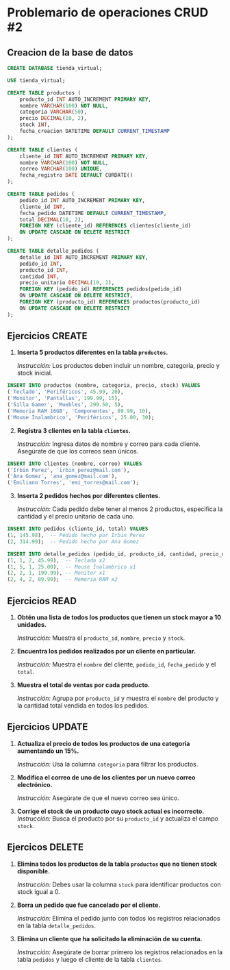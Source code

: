 # Problemario de operaciones CRUD #2

## Creacion de la base de datos

```sql
CREATE DATABASE tienda_virtual;

USE tienda_virtual;

CREATE TABLE productos (
    producto_id INT AUTO_INCREMENT PRIMARY KEY,
    nombre VARCHAR(100) NOT NULL,
    categoria VARCHAR(50),
    precio DECIMAL(10, 2),
    stock INT,
    fecha_creacion DATETIME DEFAULT CURRENT_TIMESTAMP
);

CREATE TABLE clientes (
    cliente_id INT AUTO_INCREMENT PRIMARY KEY,
    nombre VARCHAR(100) NOT NULL,
    correo VARCHAR(100) UNIQUE,
    fecha_registro DATE DEFAULT CURDATE()
);

CREATE TABLE pedidos (
    pedido_id INT AUTO_INCREMENT PRIMARY KEY,
    cliente_id INT,
    fecha_pedido DATETIME DEFAULT CURRENT_TIMESTAMP,
    total DECIMAL(10, 2),
    FOREIGN KEY (cliente_id) REFERENCES clientes(cliente_id)
    ON UPDATE CASCADE ON DELETE RESTRICT
);

CREATE TABLE detalle_pedidos (
    detalle_id INT AUTO_INCREMENT PRIMARY KEY,
    pedido_id INT,
    producto_id INT,
    cantidad INT,
    precio_unitario DECIMAL(10, 2),
    FOREIGN KEY (pedido_id) REFERENCES pedidos(pedido_id)
    ON UPDATE CASCADE ON DELETE RESTRICT,
    FOREIGN KEY (producto_id) REFERENCES productos(producto_id)
    ON UPDATE CASCADE ON DELETE RESTRICT
);


```

## Ejercicios CREATE

1. **Inserta 5 productos diferentes en la tabla `productos`.**  
   
   *Instrucción:* Los productos deben incluir un nombre, categoría, precio y stock inicial.
```sql
INSERT INTO productos (nombre, categoria, precio, stock) VALUES 
('Teclado', 'Periféricos', 45.99, 20),
('Monitor', 'Pantallas', 199.99, 15),
('Silla Gamer', 'Muebles', 299.50, 5),
('Memoria RAM 16GB', 'Componentes', 89.99, 10),
('Mouse Inalambrico', 'Periféricos', 25.00, 30);
```
2. **Registra 3 clientes en la tabla `clientes`.**  
   
   *Instrucción:* Ingresa datos de nombre y correo para cada cliente. Asegúrate de que los correos sean únicos.
```sql
INSERT INTO clientes (nombre, correo) VALUES
('Irbin Perez', 'irbin_perez@mail.com'),
('Ana Gomez', 'ana_gomez@mail.com'),
('Emiliano Torres', 'emi_torres@mail.com');
```
3. **Inserta 2 pedidos hechos por diferentes clientes.**  
   
   *Instrucción:* Cada pedido debe tener al menos 2 productos, especifica la cantidad y el precio unitario de cada uno.
```sql
INSERT INTO pedidos (cliente_id, total) VALUES 
(1, 145.98),  -- Pedido hecho por Irbin Perez
(2, 314.99);  -- Pedido hecho por Ana Gomez

INSERT INTO detalle_pedidos (pedido_id, producto_id, cantidad, precio_unitario) VALUES 
(1, 1, 2, 45.99),  -- Teclado x2
(1, 5, 1, 25.00),  -- Mouse Inalambrico x1
(2, 2, 1, 199.99), -- Monitor x1
(2, 4, 2, 89.99);  -- Memoria RAM x2
```
## Ejercicios READ

1. **Obtén una lista de todos los productos que tienen un stock mayor a 10 unidades.**  
   
   *Instrucción:* Muestra el `producto_id`, `nombre`, `precio` y `stock`.

2. **Encuentra los pedidos realizados por un cliente en particular.** 
   
   *Instrucción:* Muestra el `nombre` del cliente, `pedido_id`, `fecha_pedido` y el `total`.

3. **Muestra el total de ventas por cada producto.**  
   
   *Instrucción:* Agrupa por `producto_id` y muestra el `nombre` del producto y la cantidad total vendida en todos los pedidos.

## Ejercicios UPDATE

1. **Actualiza el precio de todos los productos de una categoria aumentando un 15%.**  
   
   *Instrucción:* Usa la columna `categoria` para filtrar los productos.

2. **Modifica el correo de uno de los clientes por un nuevo correo electrónico.**
   
   *Instrucción:* Asegúrate de que el nuevo correo sea único.

3. **Corrige el stock de un producto cuyo stock actual es incorrecto.** 
   *Instrucción:* Busca el producto por su `producto_id` y actualiza el campo `stock`.

## Ejercicos DELETE

1. **Elimina todos los productos de la tabla `productos` que no tienen stock disponible.** 
   
   *Instrucción:* Debes usar la columna `stock` para identificar productos con stock igual a 0.

2. **Borra un pedido que fue cancelado por el cliente.** 
   
   *Instrucción:* Elimina el pedido junto con todos los registros relacionados en la tabla `detalle_pedidos`.

3. **Elimina un cliente que ha solicitado la eliminación de su cuenta.**
   
   *Instrucción:* Asegúrate de borrar primero los registros relacionados en la tabla `pedidos` y luego el cliente de la tabla `clientes`.

